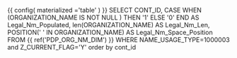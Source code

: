 {{
    config(
        materialized ='table'
    )
}}
SELECT CONT_ID,
CASE WHEN (ORGANIZATION_NAME IS NOT NULL ) THEN '1' ELSE '0' END AS Legal_Nm_Populated,
len(ORGANIZATION_NAME) AS Legal_Nm_Len,
POSITION(' ' IN ORGANIZATION_NAME) AS Legal_Nm_Space_Position
FROM {{ ref('PDP_ORG_NM_DIM') }} 
WHERE NAME_USAGE_TYPE=1000003 and Z_CURRENT_FLAG='Y'
order by cont_id